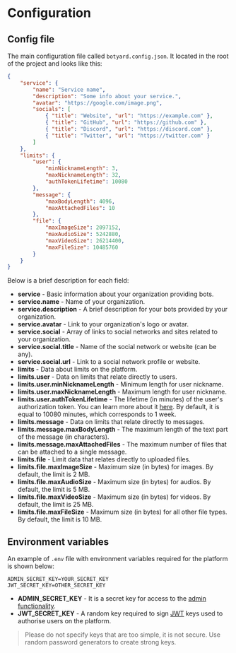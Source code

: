 # Configuration

## Config file

The main configuration file called `botyard.config.json`. It located in the root of the project and looks like this:

```json
{
    "service": {
        "name": "Service name",
        "description": "Some info about your service.",
        "avatar": "https://google.com/image.png",
        "socials": [
            { "title": "Website", "url": "https://example.com" },
            { "title": "GitHub", "url": "https://github.com" },
            { "title": "Discord", "url": "https://discord.com" },
            { "title": "Twitter", "url": "https://twitter.com" }
        ]
    },
    "limits": {
        "user": {
            "minNicknameLength": 3,
            "maxNicknameLength": 32,
            "authTokenLifetime": 10080
        },
        "message": {
            "maxBodyLength": 4096,
            "maxAttachedFiles": 10
        },
        "file": {
            "maxImageSize": 2097152,
            "maxAudioSize": 5242880,
            "maxVideoSize": 26214400,
            "maxFileSize": 10485760
        }
    }
}
```

Below is a brief description for each field:

-   **service** - Basic information about your organization providing bots.
-   **service.name** - Name of your organization.
-   **service.description** - A brief description for your bots provided by your organization.
-   **service.avatar** - Link to your organization's logo or avatar.
-   **service.social** - Array of links to social networks and sites related to your organization.
-   **service.social.title** - Name of the social network or website (can be any).
-   **service.social.url** - Link to a social network profile or website.
-   **limits** - Data about limits on the platform.
-   **limits.user** - Data on limits that relate directly to users.
-   **limits.user.minNicknameLength** - Minimum length for user nickname.
-   **limits.user.maxNicknameLength** - Maximum length for user nickname.
-   **limits.user.authTokenLifetime** - The lifetime (in minutes) of the user's authorization token. You can learn more about it [here](./api/client.md#create-user-login). By default, it is equal to 10080 minutes, which corresponds to 1 week.
-   **limits.message** - Data on limits that relate directly to messages.
-   **limits.message.maxBodyLength** - The maximum length of the text part of the message (in characters).
-   **limits.message.maxAttachedFiles** - The maximum number of files that can be attached to a single message.
-   **limits.file** - Limit data that relates directly to uploaded files.
-   **limits.file.maxImageSize** - Maximum size (in bytes) for images. By default, the limit is 2 MB.
-   **limits.file.maxAudioSize** - Maximum size (in bytes) for audios. By default, the limit is 5 MB.
-   **limits.file.maxVideoSize** - Maximum size (in bytes) for videos. By default, the limit is 25 MB.
-   **limits.file.maxFileSize** - Maximum size (in bytes) for all other file types. By default, the limit is 10 MB.

## Environment variables

An example of `.env` file with environment variables required for the platform is shown below:

```
ADMIN_SECRET_KEY=YOUR_SECRET_KEY
JWT_SECRET_KEY=OTHER_SECRET_KEY
```

-   **ADMIN_SECRET_KEY** - It is a secret key for access to the [admin functionality](./api/admin.md).
-   **JWT_SECRET_KEY** - A random key required to sign [JWT](https://jwt.io) keys used to authorise users on the platform.

> Please do not specify keys that are too simple, it is not secure. Use random password generators to create strong keys.
